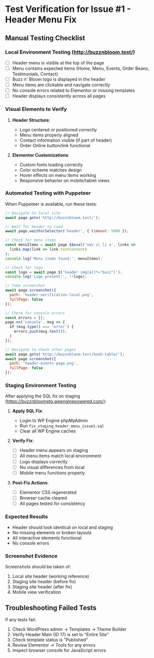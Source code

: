 # Test Verification for Issue #1 - Header Menu Fix

## Manual Testing Checklist

### Local Environment Testing (http://buzznbloom.test/)
- [ ] Header menu is visible at the top of the page
- [ ] Menu contains expected items (Home, Menu, Events, Order Beans, Testimonials, Contact)
- [ ] Buzz n' Bloom logo is displayed in the header
- [ ] Menu items are clickable and navigate correctly
- [ ] No console errors related to Elementor or missing templates
- [ ] Header displays consistently across all pages

### Visual Elements to Verify
1. **Header Structure**:
   - Logo centered or positioned correctly
   - Menu items properly aligned
   - Contact information visible (if part of header)
   - Order Online button/link functional

2. **Elementor Customizations**:
   - Custom fonts loading correctly
   - Color scheme matches design
   - Hover effects on menu items working
   - Responsive behavior on mobile/tablet views

### Automated Testing with Puppeteer
When Puppeteer is available, run these tests:

```javascript
// Navigate to local site
await page.goto('http://buzznbloom.test/');

// Wait for header to load
await page.waitForSelector('header', { timeout: 5000 });

// Check for menu items
const menuItems = await page.$$eval('nav ul li a', links => 
  links.map(link => link.textContent)
);
console.log('Menu items found:', menuItems);

// Check for logo
const logo = await page.$('header img[alt*="buzz"]');
console.log('Logo present:', !!logo);

// Take screenshot
await page.screenshot({ 
  path: 'header-verification-local.png',
  fullPage: false 
});

// Check for console errors
const errors = [];
page.on('console', msg => {
  if (msg.type() === 'error') {
    errors.push(msg.text());
  }
});

// Navigate to check other pages
await page.goto('http://buzznbloom.test/book-table/');
await page.screenshot({ 
  path: 'header-events-page.png',
  fullPage: false 
});
```

### Staging Environment Testing
After applying the SQL fix on staging (https://buzznbloomstg.wpenginepowered.com/):

1. **Apply SQL Fix**:
   - Login to WP Engine phpMyAdmin
   - Run `fix_staging_header_menu_issue1.sql`
   - Clear all WP Engine caches

2. **Verify Fix**:
   - [ ] Header menu appears on staging
   - [ ] All menu items match local environment
   - [ ] Logo displays correctly
   - [ ] No visual differences from local
   - [ ] Mobile menu functions properly

3. **Post-Fix Actions**:
   - [ ] Elementor CSS regenerated
   - [ ] Browser cache cleared
   - [ ] All pages tested for consistency

### Expected Results
- Header should look identical on local and staging
- No missing elements or broken layouts
- All interactive elements functional
- No console errors

### Screenshot Evidence
Screenshots should be taken of:
1. Local site header (working reference)
2. Staging site header (before fix)
3. Staging site header (after fix)
4. Mobile view verification

## Troubleshooting Failed Tests
If any tests fail:
1. Check WordPress admin → Templates → Theme Builder
2. Verify Header Main (ID 17) is set to "Entire Site"
3. Check template status is "Published"
4. Review Elementor → Tools for any errors
5. Inspect browser console for JavaScript errors